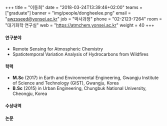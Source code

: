 +++
title = "이동희"
date = "2018-03-24T13:39:46+02:00"
teams = ["graduate"]
banner = "img/people/dongheelee.png"
email = "awzsseed@yonsei.ac.kr"
job = "박사과정"
phone = "02-2123-7264"
room = "대기화학 연구실"
web = "https://atmchem.yonsei.ac.kr"
weight = 40
+++

#### 연구분야
 + Remote Sensing for Atmospheric Chemistry
 + Spatiotemporal Variation Analysis of Hydrocarbons from Wildfires

#### 학력
 + **M.Sc** (2017) in Earth and Environmental Engineering, Gwangju Institute of Science and Technology (GIST), Gwangju, Korea
 + **B.Sc** (2015) in Urban Engineering, Chungbuk National University, Cheongju, Korea

#### 수상내역

#### 논문
